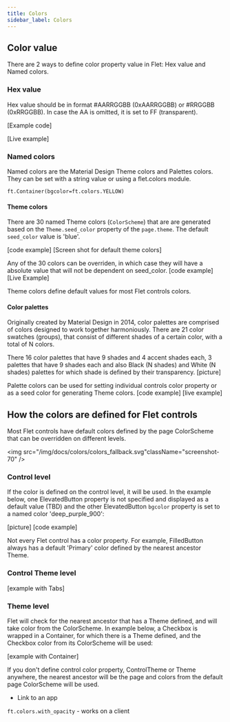 ```yaml
---
title: Colors
sidebar_label: Colors
---
```


## Color value

There are 2 ways to define color property value in Flet: Hex value and Named colors.

### Hex value

Hex value should be in format #AARRGGBB (0xAARRGGBB) or #RRGGBB (0xRRGGBB). In case the AA is omitted, it is set to FF (transparent).

[Example code]

[Live example]

### Named colors

Named colors are the Material Design Theme colors and Palettes colors. They can be set with a string value or using a flet.colors module.

```
ft.Container(bgcolor=ft.colors.YELLOW)
```

#### Theme colors

There are 30 named Theme colors (`ColorScheme`) that are are generated based on the `Theme.seed_color` property of the `page.theme`. The default `seed_color` value is 'blue'.

[code example]
[Screen shot for default theme colors]

Any of the 30 colors can be overriden, in which case they will have a absolute value that will not be dependent on seed_color.
[code example]
[Live Example]

Theme colors define default values for most Flet controls colors.

#### Color palettes

Originally created by Material Design in 2014, color palettes are comprised of colors designed to work together harmoniously. There are 21 color swatches (groups), that consist of different shades of a certain color, with a total of N colors. 

There 16 color palettes that have 9 shades and 4 accent shades each, 3 palettes that have 9 shades each and also Black (N shades) and White (N shades) palettes for which shade is defined by their transparency.
[picture]

Palette colors can be used for setting individual controls color property or as a seed color for generating Theme colors.
[code example]
[live example]

## How the colors are defined for Flet controls

Most Flet controls have default colors defined by the page ColorScheme that can be overridden on different levels.

<img src="/img/docs/colors/colors_fallback.svg"className="screenshot-70" />

### Control level

If the color is defined on the control level, it will be used. In the example below, one ElevatedButton property is not specified and displayed as a default value (TBD) and the other ElevatedButton `bgcolor` property is set to a named color 'deep_purple_900':

[picture]
[code example]

Not every Flet control has a color property. For example, FilledButton always has a default 'Primary' color defined by the nearest ancestor Theme.

### Control Theme level

[example with Tabs]

### Theme level

Flet will check for the nearest ancestor that has a Theme defined, and will take color from the ColorScheme. In example below, a Checkbox is wrapped in a Container, for which there is a Theme defined, and the Checkbox color from its ColorScheme will be used: 

[example with Container]


If you don't define control color property, ControlTheme or Theme anywhere, the nearest ancestor will be the page and colors from the default page ColorScheme will be used.  

* Link to an app

`ft.colors.with_opacity` - works on a client